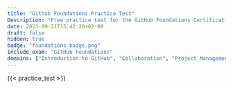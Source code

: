 ```yaml
---
title: "Github Foundations Practice Test"
Description: "Free practice test for the GitHub Foundations Certification Exam."
date: 2023-09-21T15:42:20+02:00
draft: false
hidden: true
badge: "foundations_badge.png"
include_exam: "GitHub Foundations"
domains: ["Introduction to GitHub", "Collaboration", "Project Management", "Modern Development"]
---
```


{{< practice_test >}}

